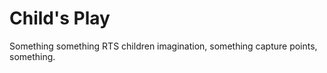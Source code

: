 Child's Play
===========

Something something RTS children imagination, something capture points, something.